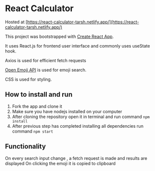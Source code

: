 
React Calculator
=========
Hosted at [https://react-calculator-tarsh.netlify.app/](https://react-calculator-tarsh.netlify.app/)

This project was bootstrapped with [Create React App](https://github.com/facebook/create-react-app).

It uses React.js for frontend user interface and commonly uses useState hook.

Axios is used for efficient fetch requests

[Open Emoji API](https://emoji-api.com/) is used for emoji search.

CSS is used for styling.

How to install and run
----------------------

1.  Fork the app and clone it
2.  Make sure you have nodejs installed on your computer
3.  After cloning the repository open it in terminal and run command  ``` npm install ```
4.  After previous step has completed installing all dependencies run command ``` npm start ```

Functionality
-------------
On every search input change , a fetch request is made and results are displayed
On clicking the emoji it is copied to clipboard